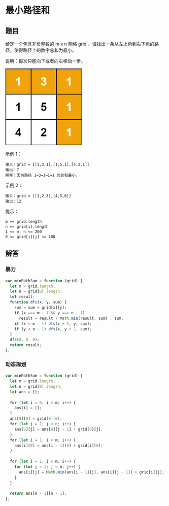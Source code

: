 # 最小路径和

## 题目
给定一个包含非负整数的 m x n 网格 grid ，请找出一条从左上角到右下角的路径，使得路径上的数字总和为最小。

说明：每次只能向下或者向右移动一步。

<img src='img/101-1.jpeg' />

示例 1：
```
输入：grid = [[1,3,1],[1,5,1],[4,2,1]]
输出：7
解释：因为路径 1→3→1→1→1 的总和最小。
```
示例 2：
```
输入：grid = [[1,2,3],[4,5,6]]
输出：12
```

提示：
```
m == grid.length
n == grid[i].length
1 <= m, n <= 200
0 <= grid[i][j] <= 100
```

## 解答

### 暴力
```js
var minPathSum = function (grid) {
  let m = grid.length;
  let n = grid[0].length;
  let result;
  function dfs(x, y, sum) {
    sum = sum + grid[x][y];
    if (x === m - 1 && y === n - 1)
      result = result ? Math.min(result, sum) : sum;
    if (x < m - 1) dfs(x + 1, y, sum);
    if (y < n - 1) dfs(x, y + 1, sum);
  }
  dfs(0, 0, 0);
  return result;
};
```

### 动态规划
```js
var minPathSum = function (grid) {
  let m = grid.length;
  let n = grid[0].length;
  let ans = [];

  for (let i = 0; i < m; i++) {
    ans[i] = [];
  }
  ans[0][0] = grid[0][0];
  for (let j = 1; j < n; j++) {
    ans[0][j] = ans[0][j - 1] + grid[0][j];
  }
  for (let i = 1; i < m; i++) {
    ans[i][0] = ans[i - 1][0] + grid[i][0];
  }

  for (let i = 1; i < m; i++) {
    for (let j = 1; j < n; j++) {
      ans[i][j] = Math.min(ans[i - 1][j], ans[i][j - 1]) + grid[i][j];
    }
  }

  return ans[m - 1][n - 1];
};
```